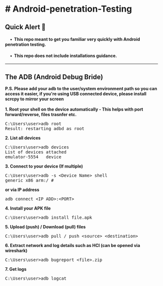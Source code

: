 <h1># Android-penetration-Testing</h1>
<h2>Quick Alert 🚨</h2>
<h4>&nbsp;&nbsp;&nbsp;&nbsp&nbsp;•&nbsp;&nbsp;This repo meant to get you familiar very quickly with Android penetration testing.</h4>
<h4>&nbsp;&nbsp;&nbsp;&nbsp&nbsp;•&nbsp;&nbsp;This repo does not include installations guidance.</h4>
<hr>
<h2>The ADB (Android Debug Bride)</h2>
<b>P.S. Please add your adb to the user/system environment path so you can access it easier, if you're using USB connected device, please install scrcpy to mirror your screen</b>
<br><br>
<b>1. Root your shell on the device automatically - This helps with port forward/reverse, files trasnfer etc.</b>
<pre>
C:\Users\user>adb root
Result: restarting adbd as root
</pre>
<b>2. List all devices</b>
<pre>
C:\Users\user>adb devices
List of devices attached
emulator-5554   device
</pre>
<b>3. Connect to your device (If multiple)</b>
<pre>
C:\Users\user>adb -s &lt;Device Name&gt; shell
generic_x86_arm:/ #
</pre>
<b>or via IP address</b>
<pre>
adb connect &lt;IP_ADD&gt;:&lt;PORT&gt;
</pre>
<b>4. Install your APK file</b>
<pre>
C:\Users\user>adb install file.apk
</pre>
<b>5. Upload (push) / Download (pull) files</b>
<pre>
C:\Users\user>adb pull / push &lt;source&gt &lt;destination&gt;
</pre>
<b>6. Extract network and log details such as HCI (can be opened via wireshark)</b>
<pre>
C:\Users\user>adb bugreport &lt;file&gt.zip
</pre>
<b>7. Get logs</b>
<pre>
C:\Users\user>adb logcat
</pre>
